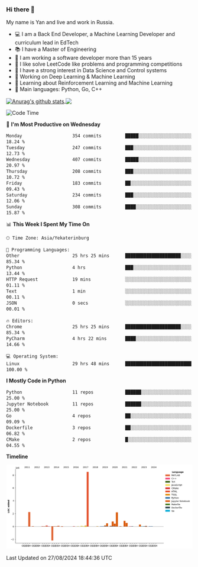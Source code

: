 ### Hi there 👋

My name is Yan and live and work in Russia.

- 💻 I am a Back End Developer, a Machine Learning Developer and curriculum lead in EdTech
- 📚 I have a Master of Engineering
- 🤔 I am working a software developer more than 15 years
- 🌱 I like solve LeetCode like problems and programming competitions
- 📝 I have a strong interest in Data Science and Control systems
- 🔭 Working on Deep Learning & Machine Learning
- 🌱 Learning about Reinforcement Learning and Machine Learning
- 🌟 Main languages: Python, Go, C++

<!--


**yanchick/yanchick** is a ✨ _special_ ✨ repository because its `README.md` (this file) appears on your GitHub profile.

Here are some ideas to get you started:

- I am a self taught Full Stack Developer and a Machine Learning Developer
- 🌱 I’m currently learning ...
- 👯 I’m looking to collaborate on ...
- 🤔 I’m looking for help with ...
- 💬 Ask me about ...
- 📫 How to reach me: ...
- 😄 Pronouns: ...
- ⚡ Fun fact: ...

-->


<a href="https://github.com/anuraghazra/github-readme-stats">
    <img align="center" src="https://github-readme-stats.vercel.app/api?username=yanchick&count_private=true" alt="Anurag's github stats" />
</a>
<a href="https://github.com/anuraghazra/github-readme-stats">
    <img align="center" src="https://github-readme-stats.vercel.app/api/top-langs/?username=yanchick&hide=javascript,html,CSS" />
</a>

<!--START_SECTION:waka-->
![Code Time](http://img.shields.io/badge/Code%20Time-2%2C353%20hrs%2044%20mins-blue)

📅 **I'm Most Productive on Wednesday** 

```text
Monday                   354 commits         █████░░░░░░░░░░░░░░░░░░░░   18.24 % 
Tuesday                  247 commits         ███░░░░░░░░░░░░░░░░░░░░░░   12.73 % 
Wednesday                407 commits         █████░░░░░░░░░░░░░░░░░░░░   20.97 % 
Thursday                 208 commits         ███░░░░░░░░░░░░░░░░░░░░░░   10.72 % 
Friday                   183 commits         ██░░░░░░░░░░░░░░░░░░░░░░░   09.43 % 
Saturday                 234 commits         ███░░░░░░░░░░░░░░░░░░░░░░   12.06 % 
Sunday                   308 commits         ████░░░░░░░░░░░░░░░░░░░░░   15.87 % 
```


📊 **This Week I Spent My Time On** 

```text
🕑︎ Time Zone: Asia/Yekaterinburg

💬 Programming Languages: 
Other                    25 hrs 25 mins      █████████████████████░░░░   85.34 % 
Python                   4 hrs               ███░░░░░░░░░░░░░░░░░░░░░░   13.44 % 
HTTP Request             19 mins             ░░░░░░░░░░░░░░░░░░░░░░░░░   01.11 % 
Text                     1 min               ░░░░░░░░░░░░░░░░░░░░░░░░░   00.11 % 
JSON                     0 secs              ░░░░░░░░░░░░░░░░░░░░░░░░░   00.01 % 

🔥 Editors: 
Chrome                   25 hrs 25 mins      █████████████████████░░░░   85.34 % 
PyCharm                  4 hrs 22 mins       ████░░░░░░░░░░░░░░░░░░░░░   14.66 % 

💻 Operating System: 
Linux                    29 hrs 48 mins      █████████████████████████   100.00 % 
```

**I Mostly Code in Python** 

```text
Python                   11 repos            ██████░░░░░░░░░░░░░░░░░░░   25.00 % 
Jupyter Notebook         11 repos            ██████░░░░░░░░░░░░░░░░░░░   25.00 % 
Go                       4 repos             ██░░░░░░░░░░░░░░░░░░░░░░░   09.09 % 
Dockerfile               3 repos             ██░░░░░░░░░░░░░░░░░░░░░░░   06.82 % 
CMake                    2 repos             █░░░░░░░░░░░░░░░░░░░░░░░░   04.55 % 
```



**Timeline**

![Lines of Code chart](https://raw.githubusercontent.com/yanchick/yanchick/main/assets/bar_graph.png)


 Last Updated on 27/08/2024 18:44:36 UTC
<!--END_SECTION:waka-->

